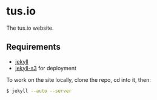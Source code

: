 # tus.io

The tus.io website.

## Requirements

* [jekyll](https://github.com/mojombo/jekyll)
* [jekyll-s3](https://github.com/laurilehmijoki/jekyll-s3) for deployment

To work on the site locally, clone the repo, cd into it, then:

```bash
$ jekyll --auto --server
```
